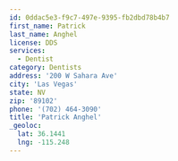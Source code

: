 ```yaml
---
id: 0ddac5e3-f9c7-497e-9395-fb2dbd78b4b7
first_name: Patrick
last_name: Anghel
license: DDS
services:
  - Dentist
category: Dentists
address: '200 W Sahara Ave'
city: 'Las Vegas'
state: NV
zip: '89102'
phone: '(702) 464-3090'
title: 'Patrick Anghel'
_geoloc:
  lat: 36.1441
  lng: -115.248
---
```

